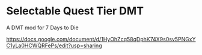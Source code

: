 # Selectable Quest Tier DMT
A DMT mod for 7 Days to Die

https://docs.google.com/document/d/1HyOhZcq58qDphK74X9s0sv5PNGxYC1yLa0HCWQRFePs/edit?usp=sharing
